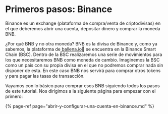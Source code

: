 # Primeros pasos: Binance

Binance es un exchange \(plataforma de compra/venta de criptodivisas\) en el que deberemos abrir una cuenta, depositar dinero y comprar la moneda BNB.

¿Por qué BNB y no otra moneda? BNB es la divisa de Binance y, como ya sabemos, la plataforma de[ ballena.io](https://ballena.io/)🐋 se encuentra en la Binance Smart Chain \(BSC\). Dentro de la BSC realizaremos una serie de movimientos para los que necesitaremos BNB como moneda de cambio. Imaginemos la BSC como un país con su propia divisa en el que no podremos comprar nada sin disponer de esta. En este caso BNB nos servirá para comprar otros tokens y para pagar las tasas de transacción.

Vayamos con lo básico para comprar esos BNB siguiendo todos los pasos de este tutorial. Nos dirigimos a la siguiente página para empezar con el primero:

{% page-ref page="abrir-y-configurar-una-cuenta-en-binance.md" %}

